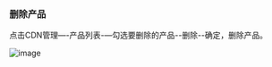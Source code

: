 ### 删除产品

点击CDN管理—-产品列表-—勾选要删除的产品--删除--确定，删除产品。

![image](https://user-images.githubusercontent.com/90588289/134632222-8a941453-18ab-4475-9cf7-c43503f1859f.png)
